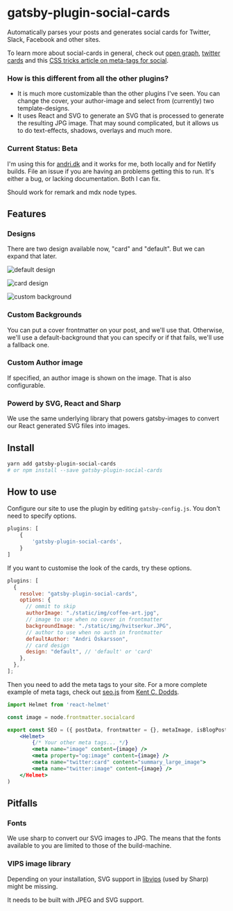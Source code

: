 # gatsby-plugin-social-cards

Automatically parses your posts and generates social cards for Twitter, Slack, Facebook and other sites.

To learn more about social-cards in general, check out [open graph](https://ogp.me/#structured), [twitter cards](https://developer.twitter.com/en/docs/tweets/optimize-with-cards/overview/abouts-cards.html) and this [CSS tricks article on meta-tags for social](https://css-tricks.com/essential-meta-tags-social-media/).

### How is this different from all the other plugins?

- It is much more customizable than the other plugins I've seen. You can change the cover, your author-image and select from (currently) two template-designs.
- It uses React and SVG to generate an SVG that is processed to generate the resulting JPG image. That may sound complicated, but it allows us to do text-effects, shadows, overlays and much more.

### Current Status: Beta

I'm using this for [andri.dk](https://andri.dk) and it works for me, both locally and for Netlify builds. File an issue if you are having an problems getting this to run. It's either a bug, or lacking documentation. Both I can fix.

Should work for remark and mdx node types.

## Features

### Designs

There are two design available now, "card" and "default". But we can expand that later.

![default design](https://github.com/andrioid/gatsby-plugin-social-cards/blob/master/img/default-design.jpg?raw=true)

![card design](https://github.com/andrioid/gatsby-plugin-social-cards/blob/master/img/card-design.jpg?raw=true)

![custom background](https://github.com/andrioid/gatsby-plugin-social-cards/blob/master/img/cover-custom-author.jpg?raw=true)

### Custom Backgrounds

You can put a cover frontmatter on your post, and we'll use that. Otherwise, we'll use a default-background that you can specify or if that fails, we'll use a fallback one.

### Custom Author image

If specified, an author image is shown on the image. That is also configurable.

### Powerd by SVG, React and Sharp

We use the same underlying library that powers gatsby-images to convert our React generated SVG files into images.

## Install

```sh
yarn add gatsby-plugin-social-cards
# or npm install --save gatsby-plugin-social-cards
```

## How to use

Configure our site to use the plugin by editing `gatsby-config.js`. You don't need to specify options.

```js
plugins: [
	{
		'gatsby-plugin-social-cards',
	}
]
```

If you want to customise the look of the cards, try these options.

```js
plugins: [
  {
    resolve: "gatsby-plugin-social-cards",
    options: {
      // ommit to skip
      authorImage: "./static/img/coffee-art.jpg",
      // image to use when no cover in frontmatter
      backgroundImage: "./static/img/hvitserkur.JPG",
      // author to use when no auth in frontmatter
      defaultAuthor: "Andri Óskarsson",
      // card design
      design: "default", // 'default' or 'card'
    },
  },
];
```

Then you need to add the meta tags to your site. For a more complete example of meta tags, check out [seo.js](https://github.com/kentcdodds/kentcdodds.com/blob/master/src/components/seo/index.js)
from [Kent C. Dodds](www.kentcdodds.com).

```jsx
import Helmet from 'react-helmet'

const image = node.frontmatter.socialcard

export const SEO = ({ postData, frontmatter = {}, metaImage, isBlogPost }) => (
	<Helmet>
		{/* Your other meta tags... */}
		<meta name="image" content={image} />
		<meta property="og:image" content={image} />
		<meta name="twitter:card" content="summary_large_image">
		<meta name="twitter:image" content={image} />
	</Helmet>
)
```

## Pitfalls

### Fonts

We use sharp to convert our SVG images to JPG. The means that the fonts available to you are limited to those of the build-machine.

### VIPS image library

Depending on your installation, SVG support in [libvips](https://libvips.github.io/libvips/) (used by Sharp) might be missing.

It needs to be built with JPEG and SVG support.
